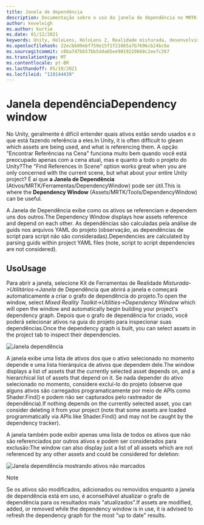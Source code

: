 ```yaml
---
title: Janela de dependência
description: Documentação sobre o uso da janela de dependência no MRTK
author: keveleigh
ms.author: kurtie
ms.date: 01/12/2021
keywords: Unity, HoloLens, HoloLens 2, Realidade misturada, desenvolvimento, MRTK,
ms.openlocfilehash: 22ecbb09ebf759e15f1f21085a7b7696cb24bc6e
ms.sourcegitcommit: c0ba7d7bb57bb5dda65ee9019229b68c2ee7c267
ms.translationtype: MT
ms.contentlocale: pt-BR
ms.lasthandoff: 05/19/2021
ms.locfileid: "110144439"
---
```

# <a name="dependency-window"></a><span data-ttu-id="043dc-104">Janela dependência</span><span class="sxs-lookup"><span data-stu-id="043dc-104">Dependency window</span></span>

<span data-ttu-id="043dc-105">No Unity, geralmente é difícil entender quais ativos estão sendo usados e o que está fazendo referência a eles.</span><span class="sxs-lookup"><span data-stu-id="043dc-105">In Unity, it is often difficult to gleam which assets are being used, and what is referencing them.</span></span> <span data-ttu-id="043dc-106">A opção "Encontrar Referências na Cena" funciona muito bem quando você está preocupado apenas com a cena atual, mas e quanto a todo o projeto do Unity?</span><span class="sxs-lookup"><span data-stu-id="043dc-106">The "Find References in Scene" option works great when you are only concerned with the current scene, but what about your entire Unity project?</span></span> <span data-ttu-id="043dc-107">É aí que **a Janela de Dependência** (Ativos/MRTK/Ferramentas/DependencyWindow) pode ser útil.</span><span class="sxs-lookup"><span data-stu-id="043dc-107">This is where the **Dependency Window** (Assets/MRTK/Tools/DependencyWindow) can be useful.</span></span>

<span data-ttu-id="043dc-108">A Janela de Dependência exibe como os ativos se referenciam e dependem uns dos outros.</span><span class="sxs-lookup"><span data-stu-id="043dc-108">The Dependency Window displays how assets reference and depend on each other.</span></span> <span data-ttu-id="043dc-109">As dependências são calculadas pela análise de guids nos arquivos YAML do projeto (observação, as dependências de script para script não são consideradas).</span><span class="sxs-lookup"><span data-stu-id="043dc-109">Dependencies are calculated by parsing guids within project YAML files (note, script to script dependencies are not considered).</span></span>

## <a name="usage"></a><span data-ttu-id="043dc-110">Uso</span><span class="sxs-lookup"><span data-stu-id="043dc-110">Usage</span></span>

<span data-ttu-id="043dc-111">Para abrir a janela, selecione Kit de Ferramentas de Realidade *Misturada->Utilitários->Janela* de Dependência que abrirá a janela e começará automaticamente a criar o grafo de dependência do projeto.</span><span class="sxs-lookup"><span data-stu-id="043dc-111">To open the window, select *Mixed Reality Toolkit->Utilities->Dependency Window* which will open the window and automatically begin building your project's dependency graph.</span></span> <span data-ttu-id="043dc-112">Depois que o grafo de dependência for criado, você poderá selecionar ativos na guia do projeto para inspecionar suas dependências.</span><span class="sxs-lookup"><span data-stu-id="043dc-112">Once the dependency graph is built, you can select assets in the project tab to inspect their dependencies.</span></span>

![Janela dependência](../images/dependency-window/MRTK_Dependency_Window.png)

<span data-ttu-id="043dc-114">A janela exibe uma lista de ativos dos que o ativo selecionado no momento depende e uma lista hierárquica de ativos que dependem dele.</span><span class="sxs-lookup"><span data-stu-id="043dc-114">The window displays a list of assets that the currently selected asset depends on, and a hierarchical list of assets that depend on it.</span></span> <span data-ttu-id="043dc-115">Se nada depender do ativo selecionado no momento, considere excluí-lo do projeto (observe que alguns ativos são carregados programaticamente por meio de APIs como Shader.Find() e podem não ser capturados pelo rastreador de dependência).</span><span class="sxs-lookup"><span data-stu-id="043dc-115">If nothing depends on the currently selected asset, you can consider deleting it from your project (note that some assets are loaded programmatically via APIs like Shader.Find() and may not be caught by the dependency tracker).</span></span>

<span data-ttu-id="043dc-116">A janela também pode exibir apenas uma lista de todos os ativos que não são referenciados por outros ativos e podem ser considerados para exclusão:</span><span class="sxs-lookup"><span data-stu-id="043dc-116">The window can also display just a list of all assets which are not referenced by any other assets and could be considered for deletion:</span></span>

![Janela dependência mostrando ativos não marcados](../images/dependency-window/MRTK_Dependency_Window_Unreferenced.png)

> [!NOTE]
> <span data-ttu-id="043dc-118">Se os ativos são modificados, adicionados ou removidos enquanto a janela de dependência está em uso, é aconselhável atualizar o grafo de dependência para os resultados mais "atualizados".</span><span class="sxs-lookup"><span data-stu-id="043dc-118">If assets are modified, added, or removed while the dependency window is in use, it is advised to refresh the dependency graph for the most "up to date" results.</span></span>
